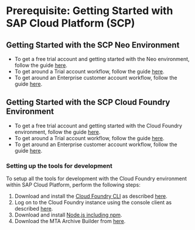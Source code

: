 # Prerequisite: Getting Started with SAP Cloud Platform (SCP)

## Getting Started with the SCP Neo Environment

 - To get a free trial account and getting started with the Neo environment, follow the guide [here](https://help.sap.com/viewer/65de2977205c403bbc107264b8eccf4b/Cloud/en-US/d75fd1cd44e74f1eb134dec95337baaa.html).
 - To get around a Trial account workflow, follow the guide [here](https://help.sap.com/viewer/65de2977205c403bbc107264b8eccf4b/Cloud/en-US/01d902bb2dc44afeb760d268ddaf3a3a.html).
 - To get around an Enterprise customer account workflow, follow the guide [here](https://help.sap.com/viewer/65de2977205c403bbc107264b8eccf4b/Cloud/en-US/1b335bad21724350b0afca66b2db2ce6.html).

## Getting Started with the SCP Cloud Foundry Environment
- To get a free trial account and getting started with the Cloud Foundry environment, follow the guide [here](https://help.sap.com/viewer/65de2977205c403bbc107264b8eccf4b/Cloud/en-US/e3d82674bd68448eb85198619aa99b6d.html).
 - To get around a Trial account workflow, follow the guide [here](https://help.sap.com/viewer/65de2977205c403bbc107264b8eccf4b/Cloud/en-US/e50ab7b423f04a8db301d7678946626e.html).
 - To get around an Enterprise customer account workflow, follow the guide [here](https://help.sap.com/viewer/65de2977205c403bbc107264b8eccf4b/Cloud/en-US/56440ab2380041e092c29baf2893ef97.html).

### Setting up the tools for development
To setup all the tools for development with the Cloud Foundry environment within SAP Cloud Platform, perform the following steps:
 1. Download and install the [Cloud Foundry CLI](https://github.com/cloudfoundry/cli) as described [here](https://help.sap.com/viewer/65de2977205c403bbc107264b8eccf4b/Cloud/en-US/4ef907afb1254e8286882a2bdef0edf4.html).
 2. Log on to the Cloud Foundry instance using the console client as described [here](https://help.sap.com/viewer/65de2977205c403bbc107264b8eccf4b/Cloud/en-US/7a37d66c2e7d401db4980db0cd74aa6b.html).
 3. Download and install [Node.js including npm](https://nodejs.org/en/download/).
 4. Download the MTA  Archive Builder from [here](https://launchpad.support.sap.com/#/softwarecenter/template/products/_APP=00200682500000001943&_EVENT=NEXT&HEADER=Y&FUNCTIONBAR=Y&EVENT=TREE&NE=NAVIGATE&ENR=73554900100800000903&V=MAINT&TA=ACTUAL/MULTITRG%20APP%20ARCHIVE%20BUILDER).